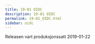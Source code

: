 ```yaml
---
title: 19-01 OIDC
description: 19-01 OIDC
permalink: 19-01_OIDC.html
sidebar: oidc
---
```




Releasen vart produksjonssatt 2019-01-22